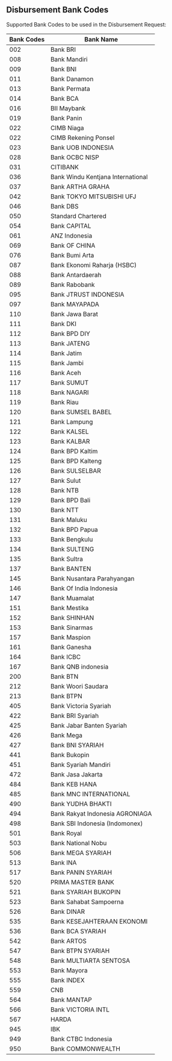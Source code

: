 ## Disbursement Bank Codes

Supported Bank Codes to be used in the Disbursement Request:

Bank Codes | Bank Name
---------- | ---------
002	| Bank BRI
008	| Bank Mandiri
009	| Bank BNI
011	| Bank Danamon
013	| Bank Permata
014	| Bank BCA
016	| BII Maybank
019	| Bank Panin
022	| CIMB Niaga
022	| CIMB Rekening Ponsel
023	| Bank UOB INDONESIA
028	| Bank OCBC NISP
031	| CITIBANK
036	| Bank Windu Kentjana International
037	| Bank ARTHA GRAHA
042	| Bank TOKYO MITSUBISHI UFJ
046	| Bank DBS
050	| Standard Chartered
054	| Bank CAPITAL
061	| ANZ Indonesia
069	| Bank OF CHINA
076	| Bank Bumi Arta
087	| Bank Ekonomi Raharja (HSBC)
088	| Bank Antardaerah
089	| Bank Rabobank
095	| Bank JTRUST INDONESIA
097	| Bank MAYAPADA
110	| Bank Jawa Barat
111	| Bank DKI
112	| Bank BPD DIY
113	| Bank JATENG
114	| Bank Jatim
115	| Bank Jambi
116	| Bank Aceh
117	| Bank SUMUT
118	| Bank NAGARI
119	| Bank Riau
120	| Bank SUMSEL BABEL
121	| Bank Lampung
122	| Bank KALSEL
123	| Bank KALBAR
124	| Bank BPD Kaltim
125	| Bank BPD Kalteng
126	| Bank SULSELBAR
127	| Bank Sulut
128	| Bank NTB
129	| Bank BPD Bali
130	| Bank NTT
131	| Bank Maluku
132	| Bank BPD Papua
133	| Bank Bengkulu
134	| Bank SULTENG
135	| Bank Sultra
137	| Bank BANTEN
145	| Bank Nusantara Parahyangan
146	| Bank Of India Indonesia
147	| Bank Muamalat
151	| Bank Mestika
152	| Bank SHINHAN
153	| Bank Sinarmas
157	| Bank Maspion
161	| Bank Ganesha
164	| Bank ICBC
167	| Bank QNB indonesia
200	| Bank BTN
212	| Bank Woori Saudara
213	| Bank BTPN
405	| Bank Victoria Syariah
422	| Bank BRI Syariah
425	| Bank Jabar Banten Syariah
426	| Bank Mega
427	| Bank BNI SYARIAH
441	| Bank Bukopin
451	| Bank Syariah Mandiri
472	| Bank Jasa Jakarta
484	| Bank KEB HANA
485	| Bank MNC INTERNATIONAL
490	| Bank YUDHA BHAKTI
494	| Bank Rakyat Indonesia AGRONIAGA
498	| Bank SBI Indonesia (Indomonex)
501	| Bank Royal
503	| Bank National Nobu
506	| Bank MEGA SYARIAH
513	| Bank INA
517	| Bank PANIN SYARIAH
520	| PRIMA MASTER BANK
521	| Bank SYARIAH BUKOPIN
523	| Bank Sahabat Sampoerna
526	| Bank DINAR
535	| Bank KESEJAHTERAAN EKONOMI
536	| Bank BCA SYARIAH
542	| Bank ARTOS
547	| Bank BTPN SYARIAH
548	| Bank MULTIARTA SENTOSA
553	| Bank Mayora
555	| Bank INDEX
559	| CNB
564	| Bank MANTAP
566	| Bank VICTORIA INTL
567	| HARDA
945	| IBK
949	| Bank CTBC Indonesia
950	| Bank COMMONWEALTH

